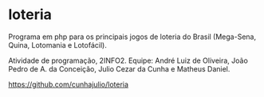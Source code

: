 # loteria
Programa em php para os principais jogos de loteria do Brasil (Mega-Sena, Quina, Lotomania e Lotofácil).

Atividade de programação, 2INFO2.
Equipe: André Luiz de Oliveira, João Pedro de A. da Conceição, Julio Cezar da Cunha e Matheus Daniel.


https://github.com/cunhajulio/loteria
